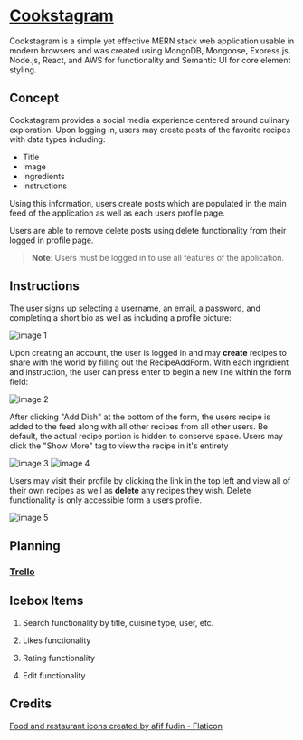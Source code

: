 # [Cookstagram](https://cookstagram.onrender.com/)

Cookstagram is a simple yet effective MERN stack web application usable in modern browsers and was created using MongoDB, Mongoose, Express.js, Node.js, React, and AWS for functionality and Semantic UI for core element styling.

## Concept

Cookstagram provides a social media experience centered around culinary exploration.  Upon logging in, users may create posts of the favorite recipes with data types including:

- Title
- Image
- Ingredients
- Instructions

Using this information, users create posts which are populated in the main feed of the application as well as each users profile page.

Users are able to remove delete posts using delete functionality from their logged in profile page.

>__Note__: Users must be logged in to use all features of the application.

## Instructions

The user signs up selecting a username, an email, a password, and completing a short bio as well as including a profile picture:

![image 1](https://i.imgur.com/Z0YiL7D.png)

Upon creating an account, the user is logged in and may __create__ recipes to share with the world by filling out the RecipeAddForm.  With each ingridient and instruction, the user can press enter to begin a new line within the form field:

![image 2](https://i.imgur.com/yQy3dVy.png)

After clicking "Add Dish" at the bottom of the form, the users recipe is added to the feed along with all other recipes from all other users.  Be default, the actual recipe portion is hidden to conserve space.  Users may click the "Show More" tag to view the recipe in it's entirety

![image 3](https://i.imgur.com/VWrKz9U.png)
![image 4](https://i.imgur.com/LLFuNdf.png)

Users may visit their profile by clicking the link in the top left and view all of their own recipes as well as __delete__ any recipes they wish.  Delete functionality is only accessible form a users profile.

![image 5](https://i.imgur.com/Wsgof7Q.png)

## Planning

### [Trello](https://trello.com/b/OgbAYMdY/cookstagram-project-3)

## Icebox Items

1. Search functionality by title, cuisine type, user, etc.

2. Likes functionality

3. Rating functionality
 
4. Edit functionality

## Credits

<a href="https://www.flaticon.com/free-icons/food-and-restaurant" title="food and restaurant icons">Food and restaurant icons created by afif fudin - Flaticon</a>
